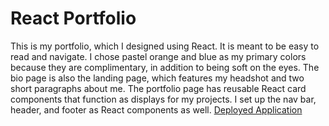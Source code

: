 # React Portfolio

This is my portfolio, which I designed using React. It is meant to be easy to read and navigate. I chose pastel orange and blue as my primary colors because they are complimentary, in addition to being soft on the eyes. The bio page is also the landing page, which features my headshot and two short paragraphs about me. The portfolio page has reusable React card components that function as displays for my projects. I set up the nav bar, header, and footer as React components as well. 
[Deployed Application](https://glacial-beyond-18672.herokuapp.com/)
